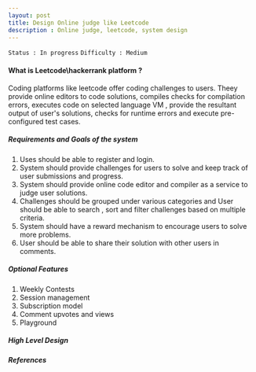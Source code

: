 ```yaml
---
layout: post
title: Design Online judge like Leetcode
description : Online judge, leetcode, system design
---
```

```Status : In progress```
```Difficulty : Medium```

#### What is Leetcode\hackerrank platform ?
Coding platforms like leetcode offer coding challenges to users. Theey provide online editors to code solutions, compiles checks for compilation errors, executes code on selected language VM , provide the resultant output of user's solutions, checks for runtime errors and execute pre-configured test cases.

##### Requirements and Goals of the system
1. Uses should be able to register and login.
2. System should provide challenges for users to solve and keep track of user submissions and progress.
3. System should provide online code editor and compiler as a service to judge user solutions.
4. Challenges should be grouped under various categories and User should be able to search , sort and filter challenges based on multiple criteria.
5. System should have a reward mechanism to encourage users to solve more problems.
6. User should be able to share their solution with other users in comments.

##### Optional Features
1. Weekly Contests
2. Session management
3. Subscription model
4. Comment upvotes and views
5. Playground

##### High Level Design

##### References

